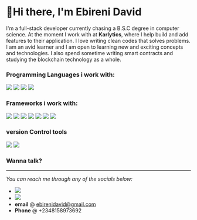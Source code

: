 # 👋Hi there, I'm Ebireni David

I'm a full-stack developer currently chasing a B.S.C degree in computer science. At the moment I work with at **Karlytics**, where I help build and add features to their application. I love writing clean codes that solves problems. I am an avid learner and I am open to learning new and exciting concepts and technologies. I also spend sometime writing smart contracts and studying the blockchain technology as a whole.  


### Programming Languages i work with: ### 

<img src="https://img.shields.io/badge/html5-%23E34F26.svg?style=for-the-badge&logo=html5&logoColor=white" />  <img src="https://img.shields.io/badge/javascript-%23323330.svg?style=for-the-badge&logo=javascript&logoColor=%23F7DF1E" />  <img src="https://img.shields.io/badge/ruby-%23CC342D.svg?style=for-the-badge&logo=ruby&logoColor=white" /> <img src="https://img.shields.io/badge/css3-%231572B6.svg?style=for-the-badge&logo=css3&logoColor=white" />

### Frameworks i work with: ### 
 <img src="https://img.shields.io/badge/express.js-%23404d59.svg?style=for-the-badge&logo=express&logoColor=%2361DAFB" />  <img src="https://img.shields.io/badge/node.js-6DA55F?style=for-the-badge&logo=node.js&logoColor=white" />  <img src="https://img.shields.io/badge/rails-%23CC0000.svg?style=for-the-badge&logo=ruby-on-rails&logoColor=white" /> <img src="https://img.shields.io/badge/redux-%23593d88.svg?style=for-the-badge&logo=redux&logoColor=white" /> <img src="https://img.shields.io/badge/react-%2320232a.svg?style=for-the-badge&logo=react&logoColor=%2361DAFB" /> <img src="https://img.shields.io/badge/tailwindcss-%2338B2AC.svg?style=for-the-badge&logo=tailwind-css&logoColor=white"> <img src="https://img.shields.io/badge/styled--components-DB7093?style=for-the-badge&logo=styled-components&logoColor=white" />
 
### version Control tools ###
 <img src="https://img.shields.io/badge/github-%23121011.svg?style=for-the-badge&logo=github&logoColor=white" /> <img src="https://img.shields.io/badge/git-%23F05033.svg?style=for-the-badge&logo=git&logoColor=white" />

### Wanna talk? ###
***
*You can reach me through any of the socials below:*

- [<img src="https://img.shields.io/badge/linkedin-%230077B5.svg?style=for-the-badge&logo=linkedin&logoColor=white" />](https://www.linkedin.com/in/ebireni-david)
- [<img src="https://img.shields.io/badge/dayveed_xx-%231DA1F2.svg?style=for-the-badge&logo=Twitter&logoColor=white"/>](https://twitter.com/dayveed_xx)
- **email** @ ebirenidavid@gmail.com
- **Phone** @ +2348158973692
